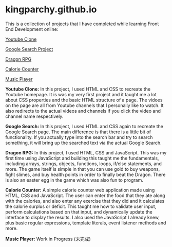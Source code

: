 # kingparchy.github.io

This is a collection of projects that I have completed while learning Front End Development online:

<p>
  <a href="https://kingparchy.github.io/Youtube Project/YoutubeClone.html" target="_blank">Youtube Clone</a>
</p>

<p>
  <a href="https://kingparchy.github.io/search/index.html" target="_blank">Google Search Project</a>
</p>

<p>
  <a href="https://kingparchy.github.io/Dragon_RPG/index.html" target="_blank">Dragon RPG</a>
</p>

<p>
  <a href="https://kingparchy.github.io/Calorie_Counter/index.html" target="_blank">Calorie Counter</a>
</p>

<p>
  <a href="https://kingparchy.github.io/Music_Player/index.html" target="_blank">Music Player</a>
</p>

<p><strong>Youtube Clone:</strong> In this project, I used HTML and CSS to recreate the Youtube homepage. It is was my very first project and it taught me a lot about CSS properties and the basic HTML structure of a page. The vidoes on the page are all from Youtube channels that I personally like to watch. It also redirects to the actual videos and channels if you click the video and channel name respectively.</p>

<p><strong>Google Search:</strong> In this project, I used HTML and CSS again to recreate the Google Search page. The main difference is that there is a little bit of functionality. If you actually type into the search bar and try to search something, it will bring up the searched text via the actual Google Search.</p>

<p><strong>Dragon RPG:</strong> In this project, I used HTML, CSS and JavaScript. This was my first time using JavaScript and building this taught me the fundamentals, including arrays, strings, objects, functions, loops, if/else statements, and more. The game itself is simple in that you can use gold to buy weapons, fight slimes, and buy health points in order to finally beat the Dragon. There is also an easter egg in the game which was also fun to program.</p>

<p><strong>Calorie Counter:</strong>
A simple calorie counter web application made using HTML, CSS and JavaScript. The user can enter the food that they ate along with the calories, and also enter any exercise that they did and it calculates the calorie surplus or deficit. This taught me how to validate user input, perform calculations based on that input, and dynamically update the interface to display the results. I also used the JavaScript I already knew, plus basic regular expressions, template literals, event listener methods and more.</p>

<p><strong>Music Player:</strong> Work in Progress (未完成)</p>
